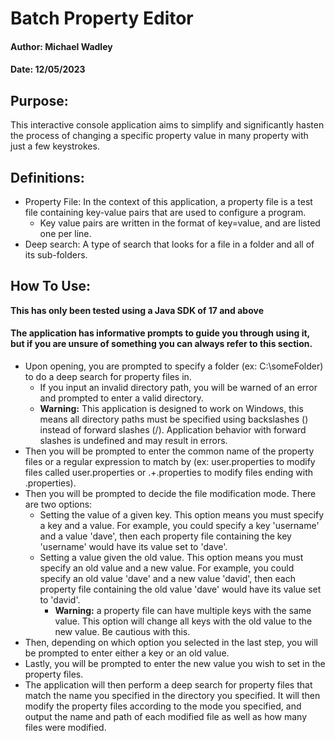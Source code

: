 
# Batch Property Editor
#### Author: Michael Wadley
#### Date: 12/05/2023

## Purpose:
This interactive console application aims to simplify and significantly hasten the process of changing a specific property value in many property with just a few keystrokes.

## Definitions:
* Property File: In the context of this application, a property file is a test file containing key-value pairs that are used to configure a program.
  * Key value pairs are written in the format of key=value, and are listed one per line.
* Deep search: A type of search that looks for a file in a folder and all of its sub-folders.

## How To Use:
**This has only been tested using a Java SDK of 17 and above**
#### The application has informative prompts to guide you through using it, but if you are unsure of something you can always refer to this section.

* Upon opening, you are prompted to specify a folder (ex: C:\someFolder) to do a deep search for property files in.
  * If you input an invalid directory path, you will be warned of an error and prompted to enter a valid directory.
  * **Warning:** This application is designed to work on Windows, this means all directory paths must be specified using backslashes (\) instead of forward slashes (/). Application behavior with forward slashes is undefined and may result in errors.
* Then you will be prompted to enter the common name of the property files or a regular expression to match by (ex: user.properties to modify files called user.properties or .+.properties to modify files ending with .properties).
* Then you will be prompted to decide the file modification mode. There are two options:
  * Setting the value of a given key. This option means you must specify a key and a value. For example, you could specify a key 'username' and a value 'dave', then each property file containing the key 'username' would have its value set to 'dave'.
  * Setting a value given the old value. This option means you must specify an old value and a new value. For example, you could specify an old value 'dave' and a new value 'david', then each property file containing the old value 'dave' would have its value set to 'david'.
    * **Warning:** a property file can have multiple keys with the same value. This option will change all keys with the old value to the new value. Be cautious with this.
* Then, depending on which option you selected in the last step, you will be prompted to enter either a key or an old value.
* Lastly, you will be prompted to enter the new value you wish to set in the property files.
* The application will then perform a deep search for property files that match the name you specified in the directory you specified. It will then modify the property files according to the mode you specified, and output the name and path of each modified file as well as how many files were modified.
